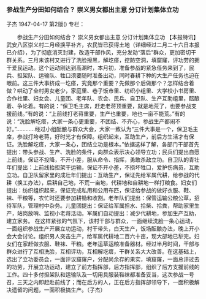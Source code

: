### 参战生产分田如何结合？  崇义男女都出主意  分订计划集体立功
子杰
1947-04-17
第2版()
专栏：

　　参战生产分田如何结合？
    崇义男女都出主意
    分订计划集体立功
    【本报特讯】武安八区崇义村二月经换平补齐，农民皆已获得土地（详细经过二月二十六日本报已介绍），为了彻底消灭封建，改造干部作风，充分发动“落后”群众，更加密切干群关系。三月末该村又进行了洗脸擦黑，解圪瘩，挖防空洞，填窟窿，评功劳的拥干爱民运动。这个运动刚达到高潮时，本月初，准备参战的紧急任务来到了，民兵、担架队、运输队、牲口须要随时准备出动，同时春耕下种的大生产任务也迫在眼前。这三件大事挤成一圪瘩，究竟那个重要？先做那个后做那个？怎样结合着做？哄动了全村男女老少，家庭里、巷子饭市里、纺织小组里、大学校小书房里、合作社里、妇女会、儿童团、老年队、农会、民兵、自卫队、生产互助组里，酝酿着、争论着。有的说：“保卫毛主席，赶走老蒋顶重要，就是地荒了，也要参战支援前线。”有的说：“上前线打老蒋重要，生产也重要，地也一亩不能荒。”有的说：“洗脸解圪瘩，大家一条心更重要，不团结、不齐心，参战生产都闹不好。”…………经过小组酝酿与群众大会，大家一致认为“三件大事是一个，保卫毛主席，参战打垮老蒋，好时光才有保障。组织起来，互助生产，前后方生活才有保证。洗脸解圪瘩，大家一条心，团结立功是根本。”依据这样了解，各部门干部首先提出：带头参战、生产、洗脸的条件，向群众表示决心领导立功；民兵们提出自愿上前线，保证不投降，不开小差，服从命令、指挥，勇敢杀敌立功。自卫队的青壮年们提出：上前线抬担架干运输，保证不开小差，不损坏牲口，爱护伤病员，互助立功。自卫队留家里的成壮年们提出：互助生产，保证先给军属代耕，给参战的代耕（换工办法），后耕自己地，不荒一亩地，代耕地和自耕地一样打粮食。妇女们提出：纺织组织起来，保证完成私用和公用布匹，保证给参战的做好衣服、鞋、袜、干粮等，农忙时还要参加耕锄和收割。老年队们提出：保管运输公粮公草，招待军队，管理村中杂务。儿童团提出：保证给军属担水、拾柴、拾粪，帮助家里生产，站岗放哨、监视小老蒋活动。军属们自动提出：减少代耕地，参加生产互助，建立家务。
    在这样紧张的气氛下，该村干部与群众，一面继续洗脸一条心运动，一面组织参战生产开展立功运动，村干带头，白天生产，饭场酝酿办法，晚上开小会大会讨论。组织男人突击生产，给军属代耕地二百六十亩，现大部地已犁完。妇女们在家赶做衣服、鞋袜、干粮。老年运草运粮准备器材。经过半月时间，干部与群众进行了互相洗脸，互相评功，互相解圪瘩，干群关系大大改善。在这基础上，选出了立功委员会，一面评议窟窿户，分配尚余存的果实，填窟窿，一面总评过去的功劳，开展立功运动，建立了前方指挥部，后方指挥部，组织了后方支援前线的工作。四十多付担架队和运输队及一切用具服装鞋袜都准备妥当，这次参战一号召，三天之内即赶赴前线了；而在后方的人，正在后方指挥部领导下，一面积极解决遗留的问题，一面积极搞生产。（子杰）
